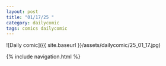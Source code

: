```yaml
---
layout: post
title: "01/17/25 "
category: dailycomic
tags: comics dailycomic
---
```

![Daily comic]({{ site.baseurl }}/assets/dailycomic/25_01_17.jpg)

{% include navigation.html %}


